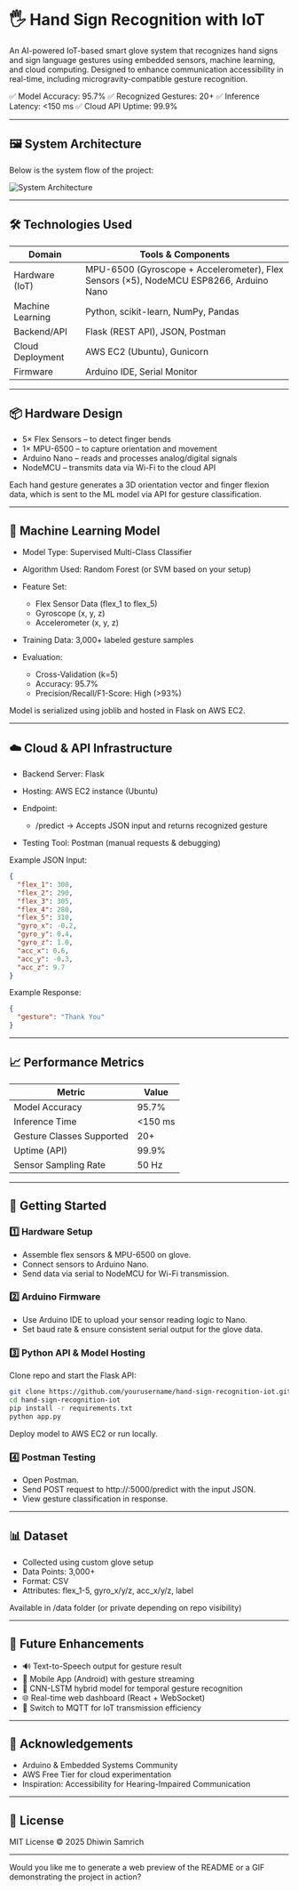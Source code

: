# 🖐️ Hand Sign Recognition with IoT

An AI-powered IoT-based smart glove system that recognizes hand signs and sign language gestures using embedded sensors, machine learning, and cloud computing. Designed to enhance communication accessibility in real-time, including microgravity-compatible gesture recognition.

✅ Model Accuracy: 95.7%
✅ Recognized Gestures: 20+
✅ Inference Latency: <150 ms
✅ Cloud API Uptime: 99.9%

---

## 🖼️ System Architecture

Below is the system flow of the project:

![System Architecture](https://files.chat.openai.com/file_00000000451c61f595800d70f7d61c7e/Hand_Sign_Recognition_System_Diagram.png)

---

## 🛠️ Technologies Used

| Domain           | Tools & Components                                                                     |
| ---------------- | -------------------------------------------------------------------------------------- |
| Hardware (IoT)   | MPU-6500 (Gyroscope + Accelerometer), Flex Sensors (×5), NodeMCU ESP8266, Arduino Nano |
| Machine Learning | Python, scikit-learn, NumPy, Pandas                                                    |
| Backend/API      | Flask (REST API), JSON, Postman                                                        |
| Cloud Deployment | AWS EC2 (Ubuntu), Gunicorn                                                             |
| Firmware         | Arduino IDE, Serial Monitor                                                            |

---

## 📦 Hardware Design

* 5× Flex Sensors – to detect finger bends
* 1× MPU-6500 – to capture orientation and movement
* Arduino Nano – reads and processes analog/digital signals
* NodeMCU – transmits data via Wi-Fi to the cloud API

Each hand gesture generates a 3D orientation vector and finger flexion data, which is sent to the ML model via API for gesture classification.

---

## 🤖 Machine Learning Model

* Model Type: Supervised Multi-Class Classifier
* Algorithm Used: Random Forest (or SVM based on your setup)
* Feature Set:

  * Flex Sensor Data (flex\_1 to flex\_5)
  * Gyroscope (x, y, z)
  * Accelerometer (x, y, z)
* Training Data: 3,000+ labeled gesture samples
* Evaluation:

  * Cross-Validation (k=5)
  * Accuracy: 95.7%
  * Precision/Recall/F1-Score: High (>93%)

Model is serialized using joblib and hosted in Flask on AWS EC2.

---

## ☁️ Cloud & API Infrastructure

* Backend Server: Flask
* Hosting: AWS EC2 instance (Ubuntu)
* Endpoint:

  * /predict → Accepts JSON input and returns recognized gesture
* Testing Tool: Postman (manual requests & debugging)

Example JSON Input:

```json
{
  "flex_1": 300,
  "flex_2": 290,
  "flex_3": 305,
  "flex_4": 280,
  "flex_5": 310,
  "gyro_x": -0.2,
  "gyro_y": 0.4,
  "gyro_z": 1.0,
  "acc_x": 0.6,
  "acc_y": -0.3,
  "acc_z": 9.7
}
```

Example Response:

```json
{
  "gesture": "Thank You"
}
```

---

## 📈 Performance Metrics

| Metric                    | Value   |
| ------------------------- | ------- |
| Model Accuracy            | 95.7%   |
| Inference Time            | <150 ms |
| Gesture Classes Supported | 20+     |
| Uptime (API)              | 99.9%   |
| Sensor Sampling Rate      | 50 Hz   |

---

## 🔧 Getting Started

### 1️⃣ Hardware Setup

* Assemble flex sensors & MPU-6500 on glove.
* Connect sensors to Arduino Nano.
* Send data via serial to NodeMCU for Wi-Fi transmission.

### 2️⃣ Arduino Firmware

* Use Arduino IDE to upload your sensor reading logic to Nano.
* Set baud rate & ensure consistent serial output for the glove data.

### 3️⃣ Python API & Model Hosting

Clone repo and start the Flask API:

```bash
git clone https://github.com/yourusername/hand-sign-recognition-iot.git
cd hand-sign-recognition-iot
pip install -r requirements.txt
python app.py
```

Deploy model to AWS EC2 or run locally.

### 4️⃣ Postman Testing

* Open Postman.
* Send POST request to http\://<your-ec2-ip>:5000/predict with the input JSON.
* View gesture classification in response.

---

## 📊 Dataset

* Collected using custom glove setup
* Data Points: 3,000+
* Format: CSV
* Attributes: flex\_1-5, gyro\_x/y/z, acc\_x/y/z, label

Available in /data folder (or private depending on repo visibility)

---

## 📲 Future Enhancements

* 🔊 Text-to-Speech output for gesture result
* 📱 Mobile App (Android) with gesture streaming
* 🧠 CNN-LSTM hybrid model for temporal gesture recognition
* 🌐 Real-time web dashboard (React + WebSocket)
* 🔄 Switch to MQTT for IoT transmission efficiency

---

## 🙏 Acknowledgements

* Arduino & Embedded Systems Community
* AWS Free Tier for cloud experimentation
* Inspiration: Accessibility for Hearing-Impaired Communication

---

## 📄 License

MIT License © 2025 Dhiwin Samrich

---

Would you like me to generate a web preview of the README or a GIF demonstrating the project in action?
